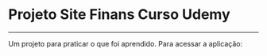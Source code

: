 <h1>Projeto Site Finans Curso Udemy</h1>
<hr>
<p>
  Um projeto para praticar o que foi aprendido.
  Para acessar a aplicação:
</p>

